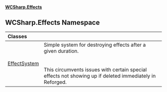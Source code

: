 #### [WCSharp.Effects](README.md 'README')

## WCSharp.Effects Namespace

| Classes | |
| :--- | :--- |
| [EffectSystem](WCSharp.Effects.EffectSystem.md 'WCSharp.Effects.EffectSystem') | Simple system for destroying effects after a given duration.<br/><br/><br/>This circumvents issues with certain special effects not showing up if deleted immediately in Reforged. |
